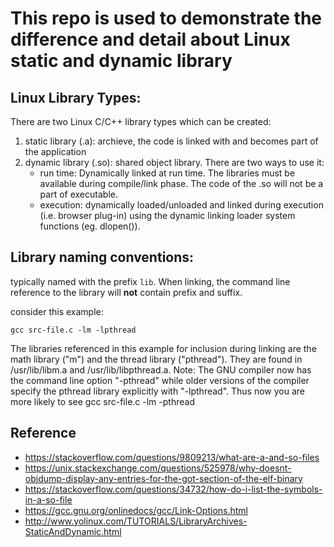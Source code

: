 # This repo is used to demonstrate the difference and detail about Linux static and dynamic library

## Linux Library Types:
There are two Linux C/C++ library types which can be created:

1. static library (.a): archieve, the code is linked with and becomes part of the application
2. dynamic library (.so): shared object library. There are two ways to use it:
	* run time: Dynamically linked at run time. The libraries must be available during compile/link phase. The code of the .so will not be a part of executable.
	* execution: dynamically loaded/unloaded and linked during execution (i.e. browser plug-in) using the dynamic linking loader system functions (eg. dlopen()).

## Library naming conventions:
typically named with the prefix `lib`. When linking, the command line reference to the library will **not** contain prefix and suffix.

consider this example:
```
gcc src-file.c -lm -lpthread
```
The libraries referenced in this example for inclusion during linking are the math library ("m") and the thread library ("pthread"). They are found in /usr/lib/libm.a and /usr/lib/libpthread.a.
Note: The GNU compiler now has the command line option "-pthread" while older versions of the compiler specify the pthread library explicitly with "-lpthread". Thus now you are more likely to see gcc src-file.c -lm -pthread


## Reference
* https://stackoverflow.com/questions/9809213/what-are-a-and-so-files
* https://unix.stackexchange.com/questions/525978/why-doesnt-objdump-display-any-entries-for-the-got-section-of-the-elf-binary
* https://stackoverflow.com/questions/34732/how-do-i-list-the-symbols-in-a-so-file
* https://gcc.gnu.org/onlinedocs/gcc/Link-Options.html
* http://www.yolinux.com/TUTORIALS/LibraryArchives-StaticAndDynamic.html
